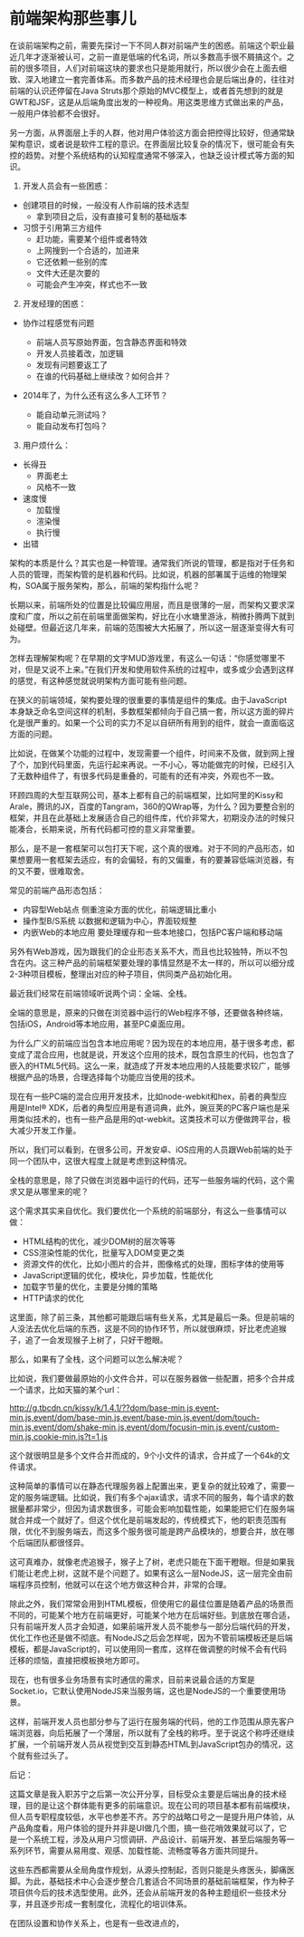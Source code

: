 前端架构那些事儿
====

在谈前端架构之前，需要先探讨一下不同人群对前端产生的困惑。前端这个职业最近几年才逐渐被认可，之前一直是低端的代名词，所以多数高手很不屑搞这个。之前的很多项目，人们对前端这块的要求也只是能用就行，所以很少会在上面去细致、深入地建立一套完善体系。而多数产品的技术经理也会是后端出身的，往往对前端的认识还停留在Java Struts那个原始的MVC模型上，或者首先想到的就是GWT和JSF，这是从后端角度出发的一种视角。用这类思维方式做出来的产品，一般用户体验都不会很好。

另一方面，从界面层上手的人群，他对用户体验这方面会把控得比较好，但通常缺架构意识，或者说是软件工程的意识。在界面层比较复杂的情况下，很可能会有失控的趋势。对整个系统结构的认知程度通常不够深入，也缺乏设计模式等方面的知识。

1. 开发人员会有一些困惑：

- 创建项目的时候，一般没有人作前端的技术选型
    - 拿到项目之后，没有直接可复制的基础版本
- 习惯于引用第三方组件
    - 赶功能，需要某个组件或者特效
    - 上网搜到一个合适的，加进来
    - 它还依赖一些别的库
    - 文件大还是次要的
    - 可能会产生冲突，样式也不一致

2. 开发经理的困惑：

- 协作过程感觉有问题
    - 前端人员写原始界面，包含静态界面和特效
    - 开发人员接着改，加逻辑
    - 发现有问题要返工了
    - 在谁的代码基础上继续改？如何合并？

- 2014年了，为什么还有这么多人工环节？
    - 能自动单元测试吗？
    - 能自动发布打包吗？

3. 用户烦什么：
- 长得丑
    - 界面老土
    - 风格不一致
- 速度慢
    - 加载慢
    - 渲染慢
    - 执行慢
- 出错

架构的本质是什么？其实也是一种管理。通常我们所说的管理，都是指对于任务和人员的管理，而架构管的是机器和代码。比如说，机器的部署属于运维的物理架构，SOA属于服务架构，那么，前端的架构指什么呢？

长期以来，前端所处的位置是比较偏应用层，而且是很薄的一层，而架构又要求深度和广度，所以之前在前端里面做架构，好比在小水塘里游泳，稍微扑腾两下就到处碰壁。但最近这几年来，前端的范围被大大拓展了，所以这一层逐渐变得大有可为。

怎样去理解架构呢？在早期的文字MUD游戏里，有这么一句话：“你感觉哪里不对，但是又说不上来。”在我们开发和使用软件系统的过程中，或多或少会遇到这样的感觉，有这种感觉就说明架构方面可能有些问题。

在狭义的前端领域，架构要处理的很重要的事情是组件的集成。由于JavaScript本身缺乏命名空间这样的机制，多数框架都倾向于自己搞一套，所以这方面的碎片化是很严重的。如果一个公司的实力不足以自研所有用到的组件，就会一直面临这方面的问题。

比如说，在做某个功能的过程中，发现需要一个组件，时间来不及做，就到网上搜了个，加到代码里面，先运行起来再说。一不小心，等功能做完的时候，已经引入了无数种组件了，有很多代码是重叠的，可能有的还有冲突，外观也不一致。

环顾四周的大型互联网公司，基本上都有自己的前端框架，比如阿里的Kissy和Arale，腾讯的JX，百度的Tangram，360的QWrap等，为什么？因为要整合别的框架，并且在此基础上发展适合自己的组件库，代价非常大，初期没办法的时候只能凑合，长期来说，所有代码都可控的意义非常重要。

那么，是不是一套框架可以包打天下呢，这个真的很难。对于不同的产品形态，如果想要用一套框架去适应，有的会偏轻，有的又偏重，有的要兼容低端浏览器，有的又不要，很难取舍。

常见的前端产品形态包括：

- 内容型Web站点 侧重渲染方面的优化，前端逻辑比重小
- 操作型B/S系统 以数据和逻辑为中心，界面较规整
- 内嵌Web的本地应用 要处理缓存和一些本地接口，包括PC客户端和移动端

另外有Web游戏，因为跟我们的企业形态关系不大，而且也比较独特，所以不包含在内。这三种产品的前端框架要处理的事情显然是不太一样的，所以可以细分成2-3种项目模板，整理出对应的种子项目，供同类产品初始化用。

最近我们经常在前端领域听说两个词：全端、全栈。

全端的意思是，原来的只做在浏览器中运行的Web程序不够，还要做各种终端，包括iOS，Android等本地应用，甚至PC桌面应用。

为什么广义的前端应当包含本地应用呢？因为现在的本地应用，基于很多考虑，都变成了混合应用，也就是说，开发这个应用的技术，既包含原生的代码，也包含了嵌入的HTML5代码。这么一来，就造成了开发本地应用的人技能要求较广，能够根据产品的场景，合理选择每个功能应当使用的技术。

现在有一些PC端的混合应用开发技术，比如node-webkit和hex，前者的典型应用是Intel® XDK，后者的典型应用是有道词典，此外，豌豆荚的PC客户端也是采用类似技术的，也有一些产品是用的qt-webkit。这类技术可以方便做跨平台，极大减少开发工作量。

所以，我们可以看到，在很多公司，开发安卓、iOS应用的人员跟Web前端的处于同一个团队中，这很大程度上就是考虑到这种情况。

全栈的意思是，除了只做在浏览器中运行的代码，还写一些服务端的代码，这个需求又是从哪里来的呢？

这个需求其实来自优化。我们要优化一个系统的前端部分，有这么一些事情可以做：

- HTML结构的优化，减少DOM树的层次等等
- CSS渲染性能的优化，批量写入DOM变更之类
- 资源文件的优化，比如小图片的合并，图像格式的处理，图标字体的使用等
- JavaScript逻辑的优化，模块化，异步加载，性能优化
- 加载字节量的优化，主要是分摊的策略
- HTTP请求的优化

这里面，除了前三条，其他都可能跟后端有些关系，尤其是最后一条。但是前端的人没法去优化后端的东西，这是不同的协作环节，所以就很麻烦，好比老虎追猴子，追了一会发现猴子上树了，只好干瞪眼。

那么，如果有了全栈，这个问题可以怎么解决呢？

比如说，我们要做最原始的小文件合并，可以在服务器做一些配置，把多个合并成一个请求，比如天猫的某个url：

http://g.tbcdn.cn/kissy/k/1.4.1/??dom/base-min.js,event-min.js,event/dom/base-min.js,event/base-min.js,event/dom/touch-min.js,event/dom/shake-min.js,event/dom/focusin-min.js,event/custom-min.js,cookie-min.js?t=1.js

这个就很明显是多个文件合并而成的，9个小文件的请求，合并成了一个64k的文件请求。

这种简单的事情可以在静态代理服务器上配置出来，更复杂的就比较难了，需要一定的服务端逻辑。比如说，我们有多个ajax请求，请求不同的服务，每个请求的数据量都非常少，但因为请求数很多，可能会影响加载性能，如果能把它们在服务端就合并成一个就好了。但这个优化是前端发起的，传统模式下，他的职责范围有限，优化不到服务端去，而这多个服务很可能是跨产品模块的，想要合并，放在哪个后端团队都很怪异。

这可真难办，就像老虎追猴子，猴子上了树，老虎只能在下面干瞪眼。但是如果我们能让老虎上树，这就不是个问题了。如果有这么一层NodeJS，这一层完全由前端程序员控制，他就可以在这个地方做这种合并，非常的合理。

除此之外，我们常常会用到HTML模板，但使用它的最佳位置是随着产品的场景而不同的，可能某个地方在前端更好，可能某个地方在后端好些。到底放在哪合适，只有前端开发人员才会知道，如果前端开发人员不能参与一部分后端代码的开发，优化工作也还是做不彻底。有NodeJS之后会怎样呢，因为不管前端模板还是后端模板，都是JavaScript的，可以使用同一套库，这样在做调整的时候不会有代码迁移的烦恼，直接把模板换地方即可。

现在，也有很多业务场景有实时通信的需求，目前来说最合适的方案是Socket.io，它默认使用NodeJS来当服务端，这也是NodeJS的一个重要使用场景。

这样，前端开发人员也部分参与了运行在服务端的代码，他的工作范围从原先客户端浏览器，向后拓展了一个薄层，所以就有了全栈的称呼。至于说这个称呼还继续扩展，一个前端开发人员从视觉到交互到静态HTML到JavaScript包办的情况，这个就有些过头了。




后记：

这篇文章是我入职苏宁之后第一次公开分享，目标受众主要是后端出身的技术经理，目的是让这个群体能有更多的前端意识。现在公司的项目基本都有前端模块，但人员专职程度较低，水平也参差不齐。苏宁的战略口号之一是提升用户体验，从产品角度看，用户体验的提升并非是UI做几个图，搞一些花哨效果就可以了，它是一个系统工程，涉及从用户习惯调研、产品设计、前端开发、甚至后端服务等一系列环节，需要从易用度、观感、加载性能、流畅度等各方面共同提升。

这些东西都需要从全局角度作规划，从源头控制起，否则只能是头疼医头，脚痛医脚。为此，基础技术中心会逐步整合几套适合不同场景的基础前端框架，作为种子项目供今后的技术选型使用。此外，还会从前端开发的各种主题组织一些技术分享，并且逐步形成一套制度化，流程化的培训体系。

在团队设置和协作关系上，也是有一些改进点的，
